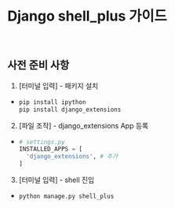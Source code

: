# Django shell_plus 가이드

<br>

## 사전 준비 사항
1. [터미널 입력] - 패키지 설치
  - ```python
    pip install ipython
    pip install django_extensions
    ```

2. [파일 조작] - django_extensions App 등록
  - ```python
    # settings.py
    INSTALLED_APPS = [
      'django_extensions', # 추가
    ]
    ```

3. [터미널 입력] - shell 진입
  - ```python
    python manage.py shell_plus
    ```


